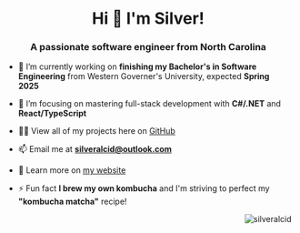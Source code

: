 <h1 align="center">Hi 👋 I'm Silver!</h1>

<h3 align="center">A passionate software engineer from North Carolina</h3>


- 🔭 I’m currently working on **finishing my Bachelor's in Software Engineering** from Western Governer's University, expected **Spring 2025**

- 🌱 I’m focusing on mastering full-stack development with **C#/.NET** and **React/TypeScript**

- 👨‍💻 View all of my projects here on [GitHub](https://github.com/silveralcid?tab=repositories)

- 📫 Email me at **silveralcid@outlook.com**

- 📄 Learn more on [my website](https://silveralcid.com/)

- ⚡ Fun fact **I brew my own kombucha** and I'm striving to perfect my **"kombucha matcha"** recipe!

<p align="right"> <img src="https://komarev.com/ghpvc/?username=silveralcid&label=Profile%20views&color=0e75b6&style=flat" alt="silveralcid" /> </p>
